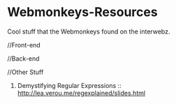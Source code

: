 Webmonkeys-Resources
====================

Cool stuff that the Webmonkeys found on the interwebz.

//Front-end


//Back-end


//Other Stuff

1. Demystifying Regular Expressions :: http://lea.verou.me/regexplained/slides.html

